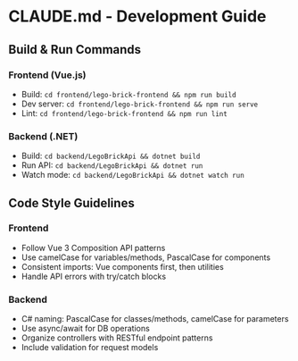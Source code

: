 # CLAUDE.md - Development Guide

## Build & Run Commands

### Frontend (Vue.js)
- Build: `cd frontend/lego-brick-frontend && npm run build`
- Dev server: `cd frontend/lego-brick-frontend && npm run serve`
- Lint: `cd frontend/lego-brick-frontend && npm run lint`

### Backend (.NET)
- Build: `cd backend/LegoBrickApi && dotnet build`
- Run API: `cd backend/LegoBrickApi && dotnet run`
- Watch mode: `cd backend/LegoBrickApi && dotnet watch run`

## Code Style Guidelines

### Frontend
- Follow Vue 3 Composition API patterns
- Use camelCase for variables/methods, PascalCase for components
- Consistent imports: Vue components first, then utilities
- Handle API errors with try/catch blocks

### Backend
- C# naming: PascalCase for classes/methods, camelCase for parameters
- Use async/await for DB operations
- Organize controllers with RESTful endpoint patterns
- Include validation for request models